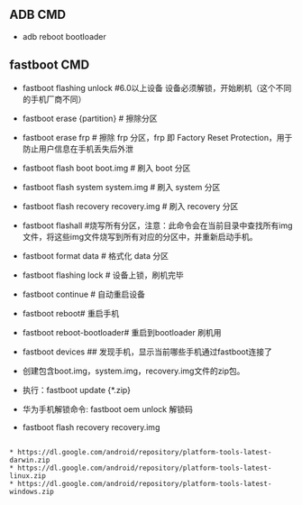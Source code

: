 ## ADB CMD
 * adb reboot bootloader 
 
## fastboot CMD
  * fastboot flashing unlock    #6.0以上设备 设备必须解锁，开始刷机（这个不同的手机厂商不同）
  * fastboot erase {partition}  # 擦除分区
  * fastboot  erase  frp    # 擦除 frp 分区，frp 即 Factory Reset Protection，用于防止用户信息在手机丢失后外泄
  * fastboot  flash  boot  boot.img    # 刷入 boot 分区
  * fastboot  flash  system  system.img    # 刷入 system 分区
  * fastboot  flash  recovery  recovery.img    # 刷入 recovery 分区
  * fastboot flashall    #烧写所有分区，注意：此命令会在当前目录中查找所有img文件，将这些img文件烧写到所有对应的分区中，并重新启动手机。
  * fastboot  format  data    # 格式化 data 分区
  * fastboot  flashing lock    # 设备上锁，刷机完毕
  * fastboot  continue    # 自动重启设备
  * fastboot reboot# 重启手机
  * fastboot reboot-bootloader# 重启到bootloader 刷机用
  * fastboot devices  ## 发现手机，显示当前哪些手机通过fastboot连接了
  
  * 创建包含boot.img，system.img，recovery.img文件的zip包。
  * 执行：fastboot update {*.zip}
  
  * 华为手机解锁命令: fastboot oem unlock 解锁码
  
  * fastboot flash recovery recovery.img
  
  ##
	* https://dl.google.com/android/repository/platform-tools-latest-darwin.zip
	* https://dl.google.com/android/repository/platform-tools-latest-linux.zip
	* https://dl.google.com/android/repository/platform-tools-latest-windows.zip
